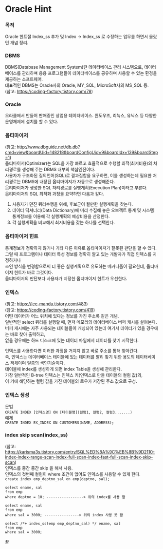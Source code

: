 # Oracle Hint  
### 목적  
Oracle 힌트절 Index_ss 추가 및 Index -> Index_ss 로 수정하는 업무를 하면서 몰랐던 개념 정리.  
  
  
### DBMS  
DBMS(Database Management System)란 데이터베이스 관리 시스템으로, 
데이터베이스를 관리하며 응용 프로그램들이 데이터베이스를 공유하며 사용할 수 있는 환경을 제공하는 소프트웨어.  
대표적인 DBMS는 Oracle사의 Oracle, MY_SQL, MicroSoft사의 MS_SQL 등.  
(참고: https://coding-factory.tistory.com/78)  ﻿
  
  
### Oracle  
오라클에서 만들어 판매중인 상업용 데이터베이스. 
윈도우즈, 리눅스, 유닉스 등 다양한 운영체제에 설치를 할 수 있다.  
  
  
### 옵티마이저  
(참고: http://www.dbguide.net/db.db?cmd=view&boardUid=148218&boardConfigUid=9&boardIdx=139&boardStep=1)  
옵티마이저(Optimizer)는 SQL을 가장 빠르고 효율적으로 수행할 최적(최저비용)의 처리경로를 생성해 주는 DBMS 내부의 핵심엔진이다.  
사용자가 구조화된 질의언어(SQL)로 결과집합을 요구하면, 이를 생성하는데 필요한 처리경로는 DBMS에 내장된 옵티마이저가 자동으로 생성해준다.  
옵티마이저가 생성한 SQL 처리경로를 실행계획(Execution Plan)이라고 부른다.  
옵티마이저의 SQL 최적화 과정을 요약하면 다음과 같다.  
1. 사용자가 던진 쿼리수행을 위해, 후보군이 될만한 실행계획을 찾는다.  
2. 데이터 딕셔너리(Data Dictionary)에 미리 수집해 놓은 오브젝트 통계 및 시스템 통계정보를 이용해 각 실행계획의 예상비용을 산정한다.  
3. 각 실행계획을 비교해서 최저비용을 갖는 하나를 선택한다.  
  
  
### 옵티마이저 힌트  
통계정보가 정확하지 않거나 기타 다른 이유로 옵티마이저가 잘못된 판단을 할 수 있다.  
그럴 때 프로그램이나 데이터 특성 정보를 정확히 알고 있는 개발자가 직접 인덱스를 지정하거나  
조인 방식을 변경함으로써 더 좋은 실행계획으로 유도하는 메커니즘이 필요한데, 옵티마이저 힌트가 바로 그것이다.  
옵티마이저의 판단보다 사용자가 지정한 옵티마이저 힌트가 우선한다.  
  
  
### 인덱스  
(참고: https://lee-mandu.tistory.com/483)  
(참고: https://coding-factory.tistory.com/419)  
어떤 데이터가 어느 위치에 있다는 정보를 가진 주소록 같은 개념.  
일반적인 select 쿼리를 실행할 때, 먼저 메모리의 데이터베이스 버퍼 캐시를 살펴본다.  
버퍼 캐시에는 자주 사용되는 테이블들이 캐싱되어 있는데 여기서 데이터가 있을 경우에는 바로 찾아 출력하고,  
없을 경우에는 하드 디스크에 있는 데이터 파일에서 데이터를 찾기 시작한다.  
  
인덱스를 사용한다면 이러한 과정을 거치지 않고 바로 주소를 통해 찾아간다.  
즉, 인덱스는 데이터베이스 테이블에 있는 데이터를 빨리 찾기 위한 용도의 데이터베이스 객체이며 일종의 색인기술이다.  
테이블에 index를 생성하게 되면 index Table을 생성해 관리한다.  
가장 일반적인 B-tree 인덱스는 인덱스 키(인덱스로 만들 테이블의 컬럼 값)와,  
이 키에 해당하는 컬럼 값을 가진 테이블의 로우가 저장된 주소 값으로 구성.  
  
  
### 인덱스 생성  
문법  
``CREATE INDEX [인덱스명] ON [테이블명](컬럼1, 컬럼2, 컬럼3.......)``  
예제  
``CREATE INDEX EX_INDEX ON CUSTOMERS(NAME, ADDRESS);``  
  
  
### index skip scan(index_ss)  
(참고: https://karisma3s.tistory.com/entry/SQL%ED%8A%9C%EB%8B%9D2110-index-index-range-scan-index-full-scan-index-fast-full-scan-index-skip-scan)  
인덱스를 중간 중간 skip 을 해서 사용.  
인덱스의 첫번째 컬럼이 where 조건이 없어도 인덱스를 사용할 수 있게 한다.  
``create index emp_deptno_sal on emp(deptno, sal);``  
  
```    
select ename, sal  
from emp  
where deptno = 10; -----------------> 위의 index를 사용 함  

select ename, sal  
from emp  
where sal = 3000; ----------------> 위의 index 사용 못 함  

select /*+ index_ss(emp emp_deptno_sal) */ ename, sal  
from emp  
where sal = 3000;  
```  
  
  
끝  